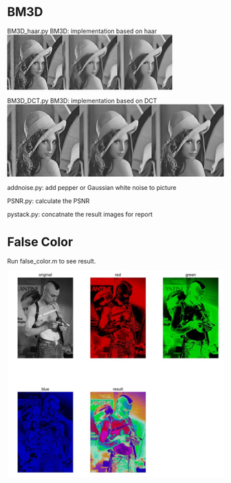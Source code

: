 # BM3D

BM3D_haar.py BM3D: implementation based on haar
![cat10](/result/cat10.jpg)

BM3D_DCT.py BM3D: implementation based on DCT
![cat10d](/result/cat10d.jpg)

addnoise.py: add pepper or Gaussian white noise to picture

PSNR.py: calculate the PSNR

pystack.py: concatnate the result images for report



# False Color

Run false_color.m to see result.

![res1](/falsecolor/res1.jpg)
